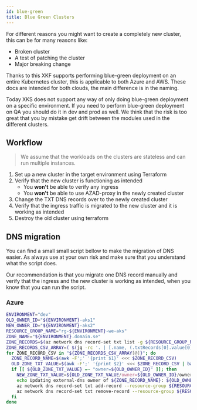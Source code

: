 ```yaml
---
id: blue-green
title: Blue Green Clusters
---
```


For different reasons you might want to create a completely new cluster, this can be for many reasons like:

- Broken cluster
- A test of patching the cluster
- Major breaking change

Thanks to this XKF supports performing blue-green deployment on an entire Kubernetes cluster, this is applicable to both Azure and AWS.
These docs are intended for both clouds, the main difference is in the naming.

Today XKS does not support any way of only doing blue-green deployment on a specific environment.
If you need to perform blue-green deployment on QA you should do it in dev and prod as well.
We think that the risk is too great that you by mistake get drift between the modules used in the different clusters.

## Workflow

> We assume that the workloads on the clusters are stateless and can run multiple instances.

1. Set up a new cluster in the target environment using Terraform
2. Verify that the new cluster is functioning as intended
   - You **won't** be able to verify any ingress
   - You **won't** be able to use AZAD-proxy in the newly created cluster
3. Change the TXT DNS records over to the newly created cluster
4. Verify that the ingress traffic is migrated to the new cluster and it is working as intended
5. Destroy the old cluster using terraform

## DNS migration

You can find a small small script bellow to make the migration of DNS easier.
As always use at your own risk and make sure that you understand what the script does.

Our recommendation is that you migrate one DNS record manually and verify that the ingress and the new cluster is working as intended,
when you know that you can run the script.

### Azure

```bash
ENVIRONMENT="dev"
OLD_OWNER_ID="${ENVIRONMENT}-aks1"
NEW_OWNER_ID="${ENVIRONMENT}-aks2"
RESOURCE_GROUP_NAME="rg-${ENVIRONMENT}-we-aks"
ZONE_NAME="${ENVIRONMENT}.domain.se"
ZONE_RECORDS=$(az network dns record-set txt list -g ${RESOURCE_GROUP_NAME} -z ${ZONE_NAME} | jq -rc '.[]')
ZONE_RECORDS_CSV_ARRAY=( $(jq -rc '. | [.name, (.txtRecords[0].value[0] | @base64)] | join(";")' <<< "${ZONE_RECORDS}") )
for ZONE_RECORD_CSV in "${ZONE_RECORDS_CSV_ARRAY[@]}"; do
  ZONE_RECORD_NAME=$(awk -F';' '{print $1}' <<< $ZONE_RECORD_CSV)
  OLD_ZONE_TXT_VALUE=$(awk -F';' '{print $2}' <<< $ZONE_RECORD_CSV | base64 -d)
  if [[ ${OLD_ZONE_TXT_VALUE} =~ "owner=${OLD_OWNER_ID}" ]]; then
    NEW_ZONE_TXT_VALUE=${OLD_ZONE_TXT_VALUE/owner=${OLD_OWNER_ID}/owner=${NEW_OWNER_ID}}
    echo Updating external-dns owner of ${ZONE_RECORD_NAME}: ${OLD_OWNER_ID} to ${NEW_OWNER_ID}
    az network dns record-set txt add-record --resource-group ${RESOURCE_GROUP_NAME} --zone-name ${ZONE_NAME} --record-set-name ${ZONE_RECORD_NAME} --value "${NEW_ZONE_TXT_VALUE}" 1>/dev/null
    az network dns record-set txt remove-record --resource-group ${RESOURCE_GROUP_NAME} --zone-name ${ZONE_NAME} --record-set-name ${ZONE_RECORD_NAME} --value "${OLD_ZONE_TXT_VALUE}" 1>/dev/null
  fi
done
```
